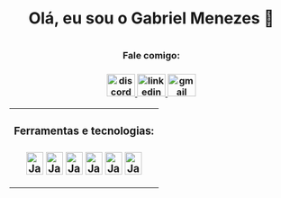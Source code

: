 <div align="center">
   <h1>Olá, eu sou o Gabriel Menezes 👋<h1>
</div>
     
<div align="center">
  <h3>Fale comigo:<h3>
<a href="https://discord.com/users/402063501662748673" target="_blank">
    <img src="https://raw.githubusercontent.com/maurodesouza/profile-readme-generator/master/src/assets/icons/social/discord/default.svg" width="50" height="40" alt="discord"  />
  </a>
  <a href="https://www.linkedin.com/in/gabriel-resende-menezes-200a68221/" target="_blank">
    <img src="https://raw.githubusercontent.com/maurodesouza/profile-readme-generator/master/src/assets/icons/social/linkedin/default.svg" width="50" height="40" alt="linkedin"  />
  </a>
    <a href="mailto:ga.menezes@hotmail.com" target="_blank">
    <img src="https://raw.githubusercontent.com/maurodesouza/profile-readme-generator/master/src/assets/icons/social/gmail/default.svg" width="50" height="40" alt="gmail"/>
  </a>
</div>
<div align="center">
    <table><td valign="center" width"10%">
    <div align="center">
          <h3>Ferramentas e tecnologias:<h3>
    <img align="center" alt="JavaScript Icon" height="40" width="30" src="https://cdn.jsdelivr.net/gh/devicons/devicon/icons/javascript/javascript-original.svg">
    <img align="center" alt="JavaScript Icon" height="40" width="30" src="https://cdn.jsdelivr.net/gh/devicons/devicon/icons/html5/html5-original.svg" />
    <img align="center" alt="JavaScript Icon" height="40" width="30" src="https://cdn.jsdelivr.net/gh/devicons/devicon/icons/css3/css3-original.svg" />
    <img align="center" alt="JavaScript Icon" height="40" width="30" src="https://cdn.jsdelivr.net/gh/devicons/devicon/icons/python/python-plain.svg" />
    <img align="center" alt="JavaScript Icon" height="40" width="30" src="https://cdn.jsdelivr.net/gh/devicons/devicon/icons/photoshop/photoshop-plain.svg" />
    <img align="center" alt="JavaScript Icon" height="40" width="30" src="https://cdn.jsdelivr.net/gh/devicons/devicon/icons/aftereffects/aftereffects-original.svg" />
</div>
